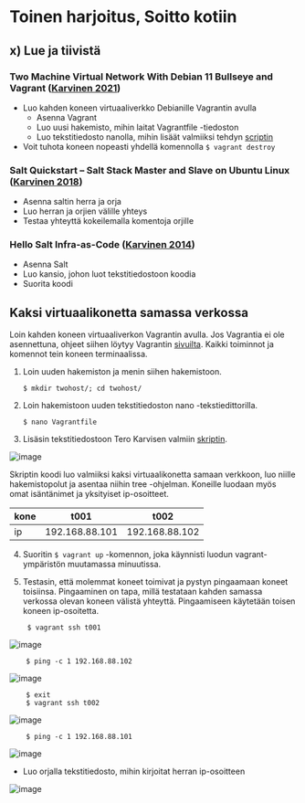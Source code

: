 # Toinen harjoitus, Soitto kotiin
## x) Lue ja tiivistä
### Two Machine Virtual Network With Debian 11 Bullseye and Vagrant ([Karvinen 2021](https://terokarvinen.com/2021/two-machine-virtual-network-with-debian-11-bullseye-and-vagrant/))
- Luo kahden koneen virtuaaliverkko Debianille Vagrantin avulla
    - Asenna Vagrant 
    - Luo uusi hakemisto, mihin laitat Vagrantfile -tiedoston
    - Luo tekstitiedosto nanolla, mihin lisäät valmiiksi tehdyn [scriptin](https://terokarvinen.com/2021/two-machine-virtual-network-with-debian-11-bullseye-and-vagrant/#vagrantfile)
- Voit tuhota koneen nopeasti yhdellä komennolla `$ vagrant destroy`

### Salt Quickstart – Salt Stack Master and Slave on Ubuntu Linux ([Karvinen 2018](https://terokarvinen.com/2018/salt-quickstart-salt-stack-master-and-slave-on-ubuntu-linux/?fromSearch=salt%20quickstart%20salt%20stack%20master%20and%20slave%20on%20ubuntu%20linux))
- Asenna saltin herra ja orja
- Luo herran ja orjien välille yhteys
- Testaa yhteyttä kokeilemalla komentoja orjille
  
### Hello Salt Infra-as-Code ([Karvinen 2014](https://terokarvinen.com/2024/hello-salt-infra-as-code/))
- Asenna Salt
- Luo kansio, johon luot tekstitiedostoon koodia
- Suorita koodi

## Kaksi virtuaalikonetta samassa verkossa
Loin kahden koneen virtuaaliverkon Vagrantin avulla. Jos Vagrantia ei ole asennettuna, ohjeet siihen löytyy Vagrantin [sivuilta](https://developer.hashicorp.com/vagrant/install).
Kaikki toiminnot ja komennot tein koneen terminaalissa.
1. Loin uuden hakemiston ja menin siihen hakemistoon.

       $ mkdir twohost/; cd twohost/
2. Loin hakemistoon uuden tekstitiedoston nano -tekstiedittorilla.

       $ nano Vagrantfile
3. Lisäsin tekstitiedostoon Tero Karvisen valmiin [skriptin](https://terokarvinen.com/2021/two-machine-virtual-network-with-debian-11-bullseye-and-vagrant/#vagrantfile).

![image](https://github.com/Lambizzzz/infra-as-code/assets/148875838/609eb8de-75cf-43d6-a23b-6262773a3c96)

Skriptin koodi luo valmiiksi kaksi virtuaalikonetta samaan verkkoon, luo niille hakemistopolut ja asentaa niihin tree -ohjelman. Koneille luodaan myös omat isäntänimet ja yksityiset ip-osoitteet.

| kone  |t001|t002|
|---|----|----|
|ip|192.168.88.101|192.168.88.102|

4. Suoritin `$ vagrant up` -komennon, joka käynnisti luodun vagrant-ympäristön muutamassa minuutissa.
5. Testasin, että molemmat koneet toimivat ja pystyn pingaamaan koneet toisiinsa. Pingaaminen on tapa, millä testataan kahden samassa verkossa olevan koneen välistä yhteyttä. Pingaamiseen käytetään toisen koneen ip-osoitetta.

        $ vagrant ssh t001
   
![image](https://github.com/Lambizzzz/infra-as-code/assets/148875838/446008e6-078b-4179-a715-608f7fb42e5e)
        
        $ ping -c 1 192.168.88.102
![image](https://github.com/Lambizzzz/infra-as-code/assets/148875838/c288d094-9e3e-4901-8d98-3ea3f16f6f3a)


        $ exit
        $ vagrant ssh t002
        
![image](https://github.com/Lambizzzz/infra-as-code/assets/148875838/8a680632-d6c3-4eaa-ae10-d648622b3857)

        $ ping -c 1 192.168.88.101

![image](https://github.com/Lambizzzz/infra-as-code/assets/148875838/65070897-f569-479b-a1ad-880296a5400e)










- Luo orjalla tekstitiedosto, mihin kirjoitat herran ip-osoitteen
  
![image](https://github.com/Lambizzzz/infra-as-code/assets/148875838/d31fdece-bab7-4172-ac42-0364c8cd1bea)
